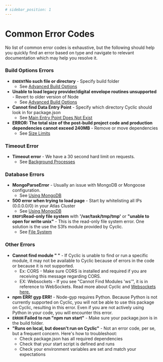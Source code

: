 ```yaml
---
# sidebar_position: 1
---
```


# Common Error Codes

No list of common error codes is exhaustive, but the following should help you quickly find an error based on type and navigate to relevant documentation which may help you resolve it.

### Build Options Errors

- __```ENOENT```No such file or directory__ - Specify build folder
  - See [Advanced Build Options](/docs/overview/build.md#advanced-build-options)
- __Unable to load legacy provider/digital envelope routines unsupported__ - Revert to older version of Node
  - See [Advanced Build Options](/docs/overview/build.md#runtime)
- __Cannot find Data Entry Point__ - Specify which directory Cyclic should look in for package.json
  - See [Main Entry Point Does Not Exist](/docs/troubleshooting/main-entry-point-does-not-exist.md)
- __ERROR: The total size of the post-build project code and production dependencies cannot exceed 240MB__ - Remove or move dependencies
  - See [Size Limits](/docs/troubleshooting/no-space-left-on-device.md)

### Timeout Error

- __Timeout error__ - We have a 30 second hard limit on requests.
  - See [Background Processes](/docs/serverless/on-demand.md#background-processes)

### Database Errors

- __MongoParseError__ - Usually an issue with MongoDB or Mongoose configuration.
  - See [Using MongoDB](/docs/how-to/using-mongo-db.md#connection-example-mongoclient)
- __500 error when trying to load page__ - Start by whitelisting all IPs (0.0.0.0/0) in your Atlas Cluster
  - See [Using MongoDB](/docs/how-to/using-mongo-db.md#atlas-configuration)
- __```EROFS```Read-only file system__ with __'/var/task/tmp/tmp'__ or __"unable to open for write unix"__ - This is the read-only file system error. One solution is the use the S3fs module provided by Cyclic.
  - See [File System](/docs/concepts/file_system.md)

### Other Errors

- __Cannot find module " "__ - If Cyclic is unable to find or run a specific module, it may not be available to Cyclic because of errors in the code or because it is not supported.
  - Ex: CORS - Make sure CORS is installed and required if you are receiving this message regarding CORS.
  - EX: Websockets - If you see "Cannot Find Modules 'ws'", it is in reference to WebSockets. Read more about Cyclic and [Websockets here.](/docs/troubleshooting/websockets.md)
- __npm ERR! gyp ERR!__ - Node-gyp requires Python. Because Python is not currently supported on Cyclic, you will not be able to use this package on Cyclic, resulting in this error. Even if you are not actively using Python in your code, you will encounter this error.
- __```ERROR```:Failed to run "npm run start"__ - Make sure your package.json is in the build folder.
- __"Runs on local, but doesn't run on Cyclic"__ - Not an error code, per se, but a frequent concern. Here's how to troubleshoot:
  - Check package.json has all required dependencies
  - Check that your start script is defined and runs 
  - Check your environment variables are set and match your expectations
